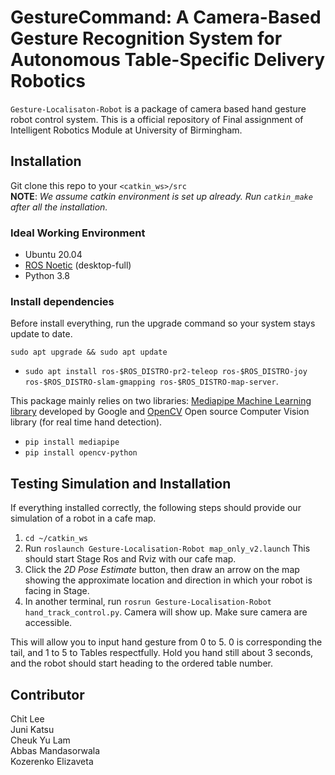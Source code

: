 # GestureCommand: A Camera-Based Gesture Recognition System for Autonomous Table-Specific Delivery Robotics

`Gesture-Localisaton-Robot` is a package of camera based hand gesture robot control system. This is a official repository of Final assignment of Intelligent Robotics Module at University of Birmingham. <br />

## Installation

Git clone this repo to your `<catkin_ws>/src` <br />
**NOTE**: *We assume catkin environment is set up already. Run `catkin_make` after all the installation.*

### Ideal Working Environment

- Ubuntu 20.04
- [ROS Noetic](http://wiki.ros.org/noetic/Installation/Ubuntu)
(desktop-full)
- Python 3.8

### Install dependencies

Before install everything, run the upgrade command so your system stays update to date.
```
sudo apt upgrade && sudo apt update
```
- `sudo apt install ros-$ROS_DISTRO-pr2-teleop ros-$ROS_DISTRO-joy ros-$ROS_DISTRO-slam-gmapping ros-$ROS_DISTRO-map-server`.

This package mainly relies on two libraries: [Mediapipe Machine
Learning library](https://github.com/google/mediapipe) developed by Google and [OpenCV](https://github.com/opencv/opencv) Open
source Computer Vision library (for real time hand detection). <br />
- `pip install mediapipe`
- `pip install opencv-python`

## Testing Simulation and Installation

If everything installed correctly, the following steps should provide
our simulation of a robot in a cafe map.

1. `cd ~/catkin_ws`
2. Run `roslaunch Gesture-Localisation-Robot map_only_v2.launch`
This should start Stage Ros and Rviz with our cafe map.
3. Click the *2D Pose Estimate* button, then draw an arrow on the map showing the
approximate location and direction in which your robot is facing in Stage. 
4. In another terminal, run `rosrun Gesture-Localisation-Robot hand_track_control.py`. Camera will show up. Make sure camera are accessible.

This will allow you to input hand gesture from 0 to 5. 0 is corresponding the tail, and 1 to 5 to Tables respectfully. Hold you hand still about 3 seconds, and the robot should start heading to the ordered table number.

## Contributor

Chit Lee<br />
Juni Katsu<br />
Cheuk Yu Lam<br />
Abbas Mandasorwala<br />
Kozerenko Elizaveta<br />

[//]: # (## Alternative testing with Move_base library)

[//]: # ()
[//]: # (This is testing with Path_finding library `move_base`)

[//]: # (Joint recog.:<br />)

[//]: # ()
[//]: # ()
[//]: # (https://developers.google.com/mediapipe/solutions/vision/gesture_recognizer/python#live-stream)

[//]: # ()
[//]: # (IMPORTANT IMPORTS:<br />)

[//]: # (import cv2 <br />)

[//]: # (import tensorflow as tf  # or import torch)

[//]: # ()
[//]: # (https://github.com/ahmetgunduz/Real-time-GesRec)

[//]: # (https://github.com/MahmudulAlam/Unified-Gesture-and-Fingertip-Detection)

[//]: # (https://github.com/ErickWendel/live-recognizing-multiple-gestures-tensorflowjs <br />)

[//]: # ()
[//]: # ()
[//]: # (https://github.com/kinivi/hand-gesture-recognition-mediapipe)

[//]: # ()
[//]: # (### Nav Stack with Stage. )

[//]: # (Git clone the following link to your `<catkin_ws>/src` <br />)

[//]: # (https://github.com/ros-planning/navigation_tutorial  <br />)

[//]: # (Then run the following. Use 2D goal arrow to set the goal.)

[//]: # (```commandline)

[//]: # (roscore)

[//]: # ()
[//]: # (//change in to new terminal)

[//]: # ()
[//]: # (roslaunch navigation_stage move_base_amcl_2.5cm.launch)

[//]: # (```)

[//]: # (Change the last part respectively )

[//]: # ()
[//]: # (Install:)

[//]: # (mediapipe)

[//]: # (opencv)
